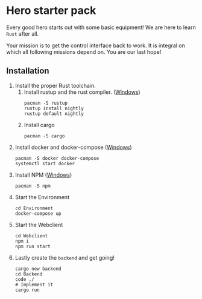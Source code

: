 # Hero starter pack
Every good hero starts out with some basic equipment! We are here to learn `Rust` after all.

Your mission is to get the control interface back to work. It is integral on which all following missions depend on. You are our last hope!

## Installation
1. Install the proper Rust toolchain.
    1. Install rustup and the rust compiler. ([Windows](https://rustup.rs/#))
        ```shell-script
        pacman -S rustup
        rustup install nightly
        rustup default nightly
        ```
    2. Install cargo
        ```shell-script
        pacman -S cargo
        ```
2. Install docker and docker-compose ([Windows](https://docs.docker.com/docker-for-windows/))
    ```shell-script
    pacman -S docker docker-compose
    systemctl start docker
    ```
3. Install NPM ([Windows](https://nodejs.org/en/download/))
    ```shell-script
    pacman -S npm
    ```
4. Start the Environment
    ```shell-script
    cd Environment
    docker-compose up
    ```
5. Start the Webclient
    ```shell-script
    cd Webclient
    npm i
    npm run start
    ```
6. Lastly create the `backend` and get going!
    ```shell-script
    cargo new backend
    cd Backend
    code ./
    # Implement it
    cargo run
    ``` 
